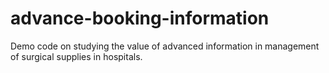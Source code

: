 # advance-booking-information
Demo code on studying the value of advanced information in management of surgical supplies in hospitals.
